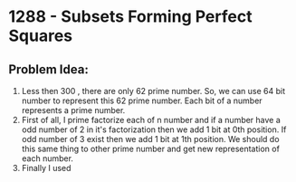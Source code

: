 # 1288 - Subsets Forming Perfect Squares
##  Problem Idea:

 1. Less then 300 , there are only 62 prime number. So, we can use 64 bit number to represent this 62 prime number. Each bit of a number represents a prime number.
 2. First of all, I prime factorize each of n number and if a number have a odd number of 2 in it's factorization then we add 1 bit at 0th position. If odd number of 3 exist then we add 1 bit at 1th position. We should do this same thing to other prime number and get new representation of each number.
 3. Finally I used 


<!--stackedit_data:
eyJoaXN0b3J5IjpbLTE5MDI5MDcxNzQsLTEwMjgwOTA0NDhdfQ
==
-->